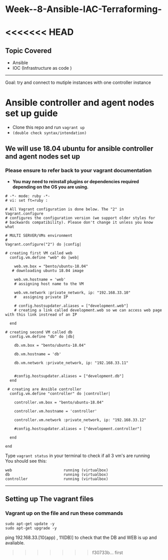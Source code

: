 # Week--8-Ansible-IAC-Terraforming-
<<<<<<< HEAD
=======

## Topic Covered 
- Ansible 
- IOC (Infrastructure as code )
____

Goal:
try and connect to mutiple instances with one controller  instance 



# Ansible controller and agent nodes set up guide
- Clone this repo and run `vagrant up`
- `(double check syntax/intendation)`

## We will use 18.04 ubuntu for ansible controller and agent nodes set up 
### Please ensure to refer back to your vagrant documentation

- **You may need to reinstall plugins or dependencies required depending on the OS you are using.**

```vagrant 
# -*- mode: ruby -*-
# vi: set ft=ruby :

# All Vagrant configuration is done below. The "2" in Vagrant.configure
# configures the configuration version (we support older styles for
# backwards compatibility). Please don't change it unless you know what

# MULTI SERVER/VMs environment 
#
Vagrant.configure("2") do |config|

# creating first VM called web  
  config.vm.define "web" do |web|
    
    web.vm.box = "bento/ubuntu-18.04"
   # downloading ubuntu 18.04 image

    web.vm.hostname = 'web'
    # assigning host name to the VM
    
    web.vm.network :private_network, ip: "192.168.33.10"
    #   assigning private IP
    
    # config.hostsupdater.aliases = ["development.web"]
    # creating a link called development.web so we can access web page with this link instread of an IP   
        
  end
  
# creating second VM called db
  config.vm.define "db" do |db|
    
    db.vm.box = "bento/ubuntu-18.04"
    
    db.vm.hostname = 'db'
    
    db.vm.network :private_network, ip: "192.168.33.11"
    
    
    #config.hostsupdater.aliases = ["development.db"]     
  end

 # creating are Ansible controller
  config.vm.define "controller" do |controller|
    
    controller.vm.box = "bento/ubuntu-18.04"
    
    controller.vm.hostname = 'controller'
    
    controller.vm.network :private_network, ip: "192.168.33.12"
    
    #config.hostsupdater.aliases = ["development.controller"] 
    
  end

end
```

Type `vagrant status` in your terminal to check if all 3 vm's are running \
You should see this: 

```
web                       running (virtualbox)
db                        running (virtualbox)
controller                running (virtualbox)
```

___

## Setting up The vagrant files 
### Vagrant up on the file and run these commands

```
sudo apt-get update -y
sudo apt-get upgrade -y
```

ping 192.168.33.[10(app) , 11(DB)] to check that the DB and WEB is up and avaliable.
>>>>>>> f30733b... first
